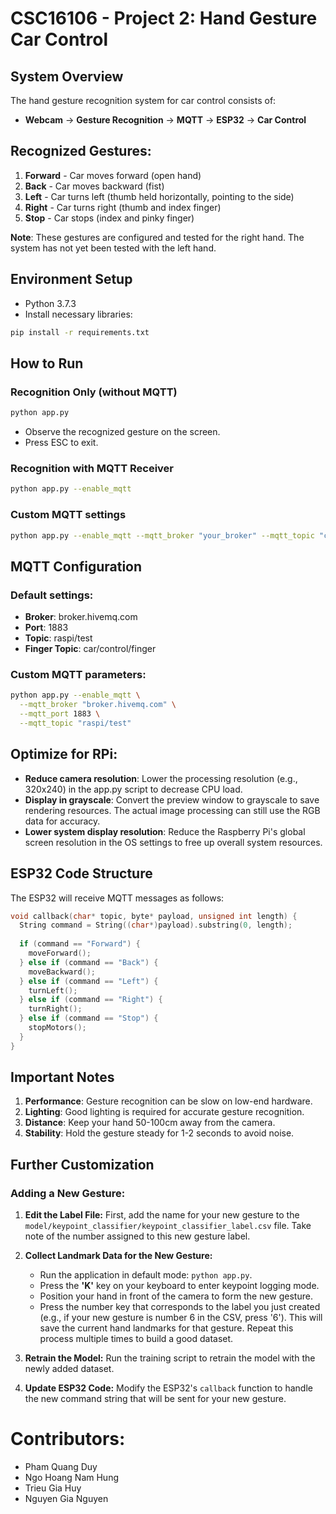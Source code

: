 # CSC16106 - Project 2: Hand Gesture Car Control

## System Overview

The hand gesture recognition system for car control consists of:
- **Webcam** $\rightarrow$ **Gesture Recognition** $\rightarrow$ **MQTT** $\rightarrow$ **ESP32** $\rightarrow$ **Car Control**

## Recognized Gestures:
1. **Forward** - Car moves forward (open hand)
2. **Back** - Car moves backward (fist)
3. **Left** - Car turns left (thumb held horizontally, pointing to the side)
4. **Right** - Car turns right (thumb and index finger)
5. **Stop** - Car stops (index and pinky finger)

**Note**: These gestures are configured and tested for the right hand. The system has not yet been tested with the left hand.

## Environment Setup

* Python 3.7.3
* Install necessary libraries:
```bash
pip install -r requirements.txt
```

## How to Run

### Recognition Only (without MQTT)
```bash
python app.py
```
- Observe the recognized gesture on the screen.
- Press ESC to exit.

### Recognition with MQTT Receiver
```bash
python app.py --enable_mqtt
```

### Custom MQTT settings
```bash
python app.py --enable_mqtt --mqtt_broker "your_broker" --mqtt_topic "custom/topic"
```

## MQTT Configuration

### Default settings:
- **Broker**: broker.hivemq.com
- **Port**: 1883  
- **Topic**: raspi/test
- **Finger Topic**: car/control/finger

### Custom MQTT parameters:
```bash
python app.py --enable_mqtt \
  --mqtt_broker "broker.hivemq.com" \
  --mqtt_port 1883 \
  --mqtt_topic "raspi/test"
```

## Optimize for RPi:

* **Reduce camera resolution**: Lower the processing resolution (e.g., 320x240) in the app.py script to decrease CPU load.
* **Display in grayscale**: Convert the preview window to grayscale to save rendering resources. The actual image processing can still use the RGB data for accuracy.
* **Lower system display resolution**: Reduce the Raspberry Pi's global screen resolution in the OS settings to free up overall system resources.

## ESP32 Code Structure

The ESP32 will receive MQTT messages as follows:
```cpp
void callback(char* topic, byte* payload, unsigned int length) {
  String command = String((char*)payload).substring(0, length);
  
  if (command == "Forward") {
    moveForward();
  } else if (command == "Back") {
    moveBackward();
  } else if (command == "Left") {
    turnLeft();
  } else if (command == "Right") {
    turnRight();
  } else if (command == "Stop") {
    stopMotors();
  }
}
```

## Important Notes

1. **Performance**: Gesture recognition can be slow on low-end hardware.
2. **Lighting**: Good lighting is required for accurate gesture recognition.
3. **Distance**: Keep your hand 50-100cm away from the camera.
4. **Stability**: Hold the gesture steady for 1-2 seconds to avoid noise.

## Further Customization

### Adding a New Gesture:

1.  **Edit the Label File:** First, add the name for your new gesture to the `model/keypoint_classifier/keypoint_classifier_label.csv` file. Take note of the number assigned to this new gesture label.

2.  **Collect Landmark Data for the New Gesture:**
    *   Run the application in default mode: `python app.py`.
    *   Press the **'K'** key on your keyboard to enter keypoint logging mode.
    *   Position your hand in front of the camera to form the new gesture.
    *   Press the number key that corresponds to the label you just created (e.g., if your new gesture is number 6 in the CSV, press '6'). This will save the current hand landmarks for that gesture. Repeat this process multiple times to build a good dataset.

3.  **Retrain the Model:** Run the training script to retrain the model with the newly added dataset.

4.  **Update ESP32 Code:** Modify the ESP32's `callback` function to handle the new command string that will be sent for your new gesture.

# Contributors:

* Pham Quang Duy
* Ngo Hoang Nam Hung
* Trieu Gia Huy
* Nguyen Gia Nguyen
